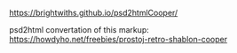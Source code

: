 https://brightwiths.github.io/psd2htmlCooper/

psd2html convertation of this markup: https://howdyho.net/freebies/prostoj-retro-shablon-cooper